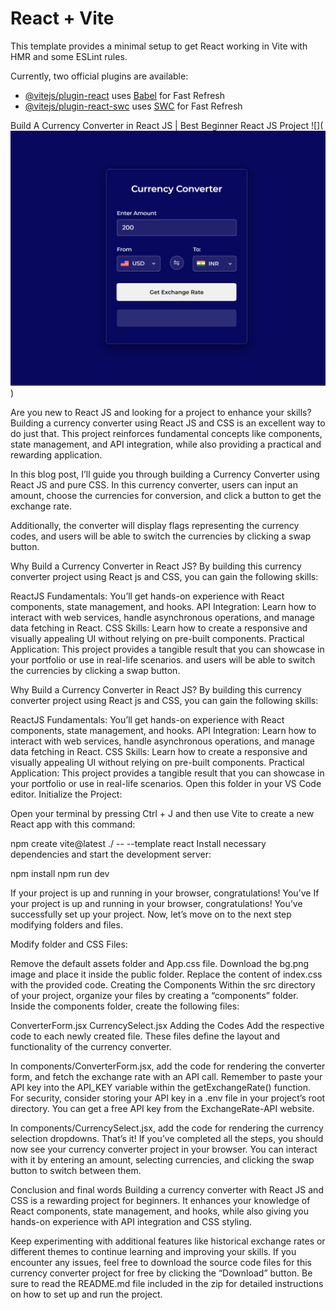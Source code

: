 # React + Vite

This template provides a minimal setup to get React working in Vite with HMR and some ESLint rules.

Currently, two official plugins are available:

- [@vitejs/plugin-react](https://github.com/vitejs/vite-plugin-react/blob/main/packages/plugin-react/README.md) uses [Babel](https://babeljs.io/) for Fast Refresh
- [@vitejs/plugin-react-swc](https://github.com/vitejs/vite-plugin-react-swc) uses [SWC](https://swc.rs/) for Fast Refresh





Build A Currency Converter in React JS | Best Beginner React JS Project
![](![alt text](<My Currency Converter.PNG>))


Are you new to React JS and looking for a project to enhance your skills? Building a currency converter using React JS and CSS is an excellent way to do just that. This project reinforces fundamental concepts like components, state management, and API integration, while also providing a practical and rewarding application.

In this blog post, I’ll guide you through building a Currency Converter using React JS and pure CSS. In this currency converter, users can input an amount, choose the currencies for conversion, and click a button to get the exchange rate.

Additionally, the converter will display flags representing the currency codes,
and users will be able to switch the currencies by clicking a swap button.

Why Build a Currency Converter in React JS?
By building this currency converter project using React js and CSS, you can gain the following skills:

ReactJS Fundamentals: You’ll get hands-on experience with React components, state management, and hooks.
API Integration: Learn how to interact with web services, handle asynchronous operations, and manage data fetching in React.
CSS Skills: Learn how to create a responsive and visually appealing UI without relying on pre-built components.
Practical Application: This project provides a tangible result that you can showcase in your portfolio or use in real-life scenarios.
and users will be able to switch the currencies by clicking a swap button.

Why Build a Currency Converter in React JS?
By building this currency converter project using React js and CSS, you can gain the following skills:

ReactJS Fundamentals: You’ll get hands-on experience with React components, state management, and hooks.
API Integration: Learn how to interact with web services, handle asynchronous operations, and manage data fetching in React.
CSS Skills: Learn how to create a responsive and visually appealing UI without relying on pre-built components.
Practical Application: This project provides a tangible result that you can showcase in your portfolio or use in real-life scenarios.
Open this folder in your VS Code editor.
Initialize the Project:

Open your terminal by pressing Ctrl + J and then use Vite to create a new React app with this command:

npm create vite@latest ./ -- --template react
Install necessary dependencies and start the development server:

npm install
npm run dev



If your project is up and running in your browser, congratulations! You’ve If your project is up and running in your browser, congratulations! You’ve successfully set up your project. Now, let’s move on to the next step modifying folders and files.

Modify folder and CSS Files:

Remove the default assets folder and App.css file.
Download the bg.png image and place it inside the public folder.
Replace the content of index.css with the provided code.
Creating the Components
Within the src directory of your project, organize your files by creating a “components” folder. Inside the components folder, create the following files:

ConverterForm.jsx
CurrencySelect.jsx
Adding the Codes
Add the respective code to each newly created file. These files define the layout and functionality of the currency converter.

In components/ConverterForm.jsx, add the code for rendering the converter form, and fetch the exchange rate with an API call.
Remember to paste your API key into the API_KEY variable within the getExchangeRate() function. For security, consider storing your API key in a .env file in your project’s root directory. You can get a free API key from the ExchangeRate-API website.

In components/CurrencySelect.jsx, add the code for rendering the currency selection dropdowns.
That’s it! If you’ve completed all the steps, you should now see your currency converter project in your browser. You can interact with it by entering an amount, selecting currencies, and clicking the swap button to switch between them.

Conclusion and final words
Building a currency converter with React JS and CSS is a rewarding project for beginners. It enhances your knowledge of React components, state management, and hooks, while also giving you hands-on experience with API integration and CSS styling.

Keep experimenting with additional features like historical exchange rates or different themes to continue learning and improving your skills.
If you encounter any issues, feel free to download the source code files for this currency converter project for free by clicking the “Download” button. Be sure to read the README.md file included in the zip for detailed instructions on how to set up and run the project.

